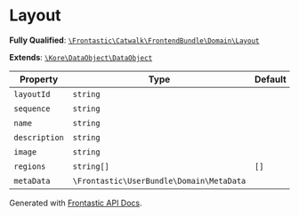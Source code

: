 #  Layout

**Fully Qualified**: [`\Frontastic\Catwalk\FrontendBundle\Domain\Layout`](../../../../src/php/FrontendBundle/Domain/Layout.php)

**Extends**: [`\Kore\DataObject\DataObject`](https://github.com/kore/DataObject)

Property|Type|Default|Required|Description
--------|----|-------|--------|-----------
`layoutId` | `string` |  | - | 
`sequence` | `string` |  | - | 
`name` | `string` |  | - | 
`description` | `string` |  | - | 
`image` | `string` |  | - | 
`regions` | `string[]` | `[]` | - | 
`metaData` | `\Frontastic\UserBundle\Domain\MetaData` |  | - | 

Generated with [Frontastic API Docs](https://github.com/FrontasticGmbH/apidocs).
